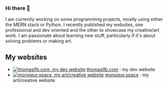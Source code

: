 ### Hi there 🌱

I am currently working on some programming projects, mostly using either the MERN stack or Python.
I recently published my websites, one profesionnal and dev oriented and the other to showcase my creative/art work.
I am passionate about learning new stuff, particularly if it's about solving problems or making art.

## My websites

- [![thomaslfb.com, my dev website](https://i.imgur.com/qsWwSB8.png)](thomaslfb.com) [thomaslfb.com](thomaslfb.com) : my dev website 
- [![monsieur.space, my art/creative website](https://i.imgur.com/g0o1QWq.png)](monsieur.space) [monsieur.space](monsieur.space) : my art/creative website


<!--
**monsieurr/monsieurr** is a ✨ _special_ ✨ repository because its `README.md` (this file) appears on your GitHub profile.

Here are some ideas to get you started:

- 🔭 I’m currently working on ...
- 🌱 I’m currently learning ...
- 👯 I’m looking to collaborate on ...
- 🤔 I’m looking for help with ...
- 💬 Ask me about ...
- 📫 How to reach me: ...
- 😄 Pronouns: ...
- ⚡ Fun fact: ...
-->
